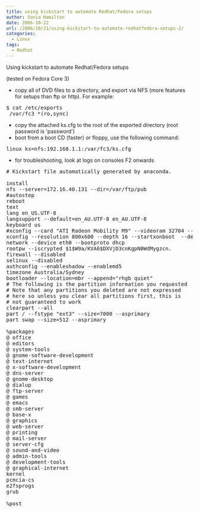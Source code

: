 ```yaml
---
title: using kickstart to automate Redhat/Fedora setups
author: Sonia Hamilton
date: 2006-10-22
url: /2006/10/21/using-kickstart-to-automate-redhatfedora-setups-2/
categories:
  - Linux
tags:
  - Redhat
---
```

Using kickstart to automate Redhat/Fedora setups
<!--more-->

(tested on Fedora Core 3)

  * copy all of DVD files to a directory, and export via NFS (more features for setups than ftp or http). For example:

<pre>$ cat /etc/exports
 /var/fc3 *(ro,sync)</pre>

<!--more-->

  * copy the attached ks.cfg to the root of the exported directory (root password is 'password')
  * boot from a boot CD (faster) or floppy, use the following command:

<pre>linux ks=nfs:192.168.1.1:/var/fc3/ks.cfg</pre>

  * for troubleshooting, look at logs on consoles F2 onwards

<pre># Kickstart file automatically generated by anaconda.

install
nfs --server=172.16.40.131 --dir=/var/ftp/pub
#autostep
reboot
text
lang en_US.UTF-8
langsupport --default=en_AU.UTF-8 en_AU.UTF-8
keyboard us
#xconfig --card "ATI Radeon Mobility M9" --videoram 32704 --hsync 31.5-37.9 --vsync 50-70 --resolution 800x600 --depth 16 --startxonboot  --defaultdesktop gnome
xconfig --resolution 800x600 --depth 16 --startxonboot  --defaultdesktop gnome
network --device eth0 --bootproto dhcp
rootpw --iscrypted $1$W9a/KVA6$DXVjD3cnKgpN0WdMygzcn.
firewall --disabled
selinux --disabled
authconfig --enableshadow --enablemd5
timezone Australia/Sydney
bootloader --location=mbr --append="rhgb quiet"
# The following is the partition information you requested
# Note that any partitions you deleted are not expressed
# here so unless you clear all partitions first, this is
# not guaranteed to work
clearpart --all
part / --fstype "ext3" --size=7000 --asprimary
part swap --size=512 --asprimary

%packages
@ office
@ editors
@ system-tools
@ gnome-software-development
@ text-internet
@ x-software-development
@ dns-server
@ gnome-desktop
@ dialup
@ ftp-server
@ games
@ emacs
@ smb-server
@ base-x
@ graphics
@ web-server
@ printing
@ mail-server
@ server-cfg
@ sound-and-video
@ admin-tools
@ development-tools
@ graphical-internet
kernel
pcmcia-cs
e2fsprogs
grub

%post</pre>
